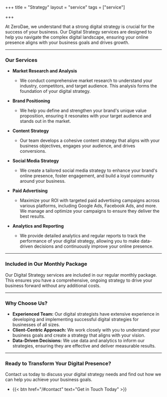 +++
title = "Strategy"
layout = "service"
tags = ["service"]

+++

At ZeroDae, we understand that a strong digital strategy is crucial for the success of your business. Our Digital Strategy services are designed to help you navigate the complex digital landscape, ensuring your online presence aligns with your business goals and drives growth.

---

### Our Services

- **Market Research and Analysis**

  - We conduct comprehensive market research to understand your industry, competitors, and target audience. This analysis forms the foundation of your digital strategy.

- **Brand Positioning**

  - We help you define and strengthen your brand's unique value proposition, ensuring it resonates with your target audience and stands out in the market.

- **Content Strategy**

  - Our team develops a cohesive content strategy that aligns with your business objectives, engages your audience, and drives conversions.

- **Social Media Strategy**

  - We create a tailored social media strategy to enhance your brand's online presence, foster engagement, and build a loyal community around your business.

- **Paid Advertising**

  - Maximize your ROI with targeted paid advertising campaigns across various platforms, including Google Ads, Facebook Ads, and more. We manage and optimize your campaigns to ensure they deliver the best results.

- **Analytics and Reporting**
  - We provide detailed analytics and regular reports to track the performance of your digital strategy, allowing you to make data-driven decisions and continuously improve your online presence.

---

### Included in Our Monthly Package

Our Digital Strategy services are included in our regular monthly package. This ensures you have a comprehensive, ongoing strategy to drive your business forward without any additional costs.

---

### Why Choose Us?

- **Experienced Team:** Our digital strategists have extensive experience in developing and implementing successful digital strategies for businesses of all sizes.
- **Client-Centric Approach:** We work closely with you to understand your business goals and create a strategy that aligns with your vision.
- **Data-Driven Decisions:** We use data and analytics to inform our strategies, ensuring they are effective and deliver measurable results.

---

### Ready to Transform Your Digital Presence?

Contact us today to discuss your digital strategy needs and find out how we can help you achieve your business goals.

- {{< btn href="/#contact" text="Get in Touch Today" >}}
